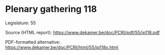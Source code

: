 # Plenary gathering 118

Legislature: 55

Source (HTML report): https://www.dekamer.be/doc/PCRI/pdf/55/ip118.pdf

PDF-formatted alternative: https://www.dekamer.be/doc/PCRI/html/55/ip118x.html

